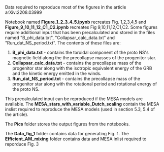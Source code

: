 Data required to reproduce most of the figures in the article arXiv:2208.03999

Notebook named **Figure_1_2_3_4_5.ipynb** recreates Fig. 1,2,3,4,5 and **Figure_9_10_11_12_C1_C2.ipynb** recreates Fig 9,10,11,12,C1,C2.
Some figures require additional input that has been precalculated and stored in the files named "B_phi_data.txt", "Collapsar_calc_data.txt"
and "Run_dat_NS_period.txt". The contents of these files are:

1) **B_phi_data.txt** - contains the toroidal component of the proto NS's magnetic field along the the precollapse masses of the progenitor star.
2) **Collapsar_calc_data.txt** - contains the precollapse mass of the progenitor star along with the isotropic equivalent energy of the GRB and the kinetic energy emitted in the winds.
3) **Run_dat_NS_period.txt** - contains the precollapse mass of the progenitor star along with the rotational period and rotational energy of the proto NS.

This precalculated input can be reproduced if the MESA models are available. The **MESA_stars_with_variable_Dutch_scaling** contain the MESA inslist required to reproduce the MESA models (used in section 5.3, 5.4 of the article).

The **Pics** folder stores the output figures from the notebooks. 

The **Data_fig_1** folder contains data for generating Fig. 1.
The **Efficient_AM_mixing** folder contains data and MESA  inlist required to reporduce Fig. 3



